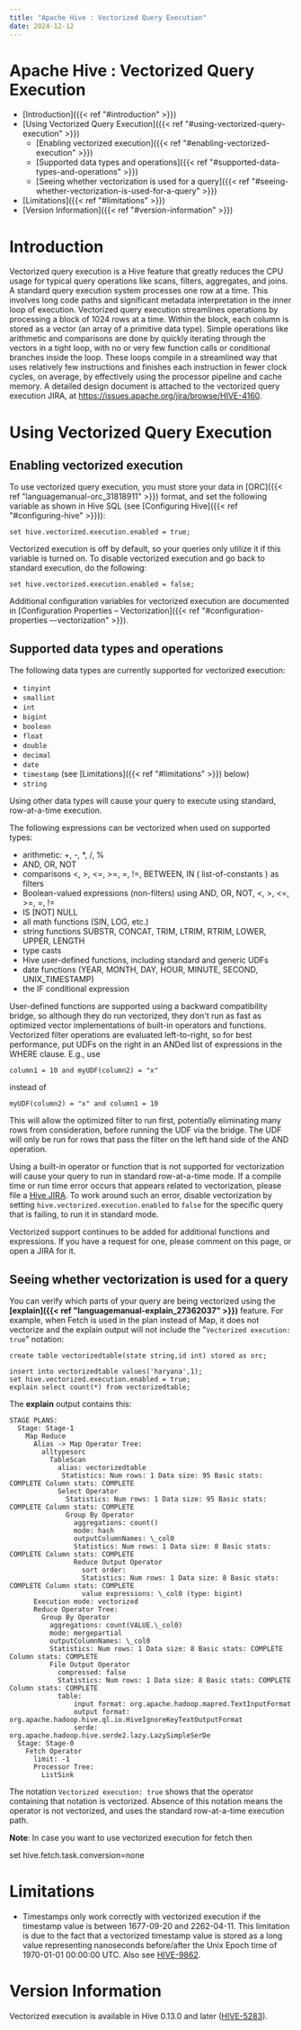 ```yaml
---
title: "Apache Hive : Vectorized Query Execution"
date: 2024-12-12
---
```


# Apache Hive : Vectorized Query Execution

* [Introduction]({{< ref "#introduction" >}})
* [Using Vectorized Query Execution]({{< ref "#using-vectorized-query-execution" >}})
	+ [Enabling vectorized execution]({{< ref "#enabling-vectorized-execution" >}})
	+ [Supported data types and operations]({{< ref "#supported-data-types-and-operations" >}})
	+ [Seeing whether vectorization is used for a query]({{< ref "#seeing-whether-vectorization-is-used-for-a-query" >}})
* [Limitations]({{< ref "#limitations" >}})
* [Version Information]({{< ref "#version-information" >}})

# Introduction

Vectorized query execution is a Hive feature that greatly reduces the CPU usage for typical query operations like scans, filters, aggregates, and joins. A standard query execution system processes one row at a time. This involves long code paths and significant metadata interpretation in the inner loop of execution. Vectorized query execution streamlines operations by processing a block of 1024 rows at a time. Within the block, each column is stored as a vector (an array of a primitive data type). Simple operations like arithmetic and comparisons are done by quickly iterating through the vectors in a tight loop, with no or very few function calls or conditional branches inside the loop. These loops compile in a streamlined way that uses relatively few instructions and finishes each instruction in fewer clock cycles, on average, by effectively using the processor pipeline and cache memory. A detailed design document is attached to the vectorized query execution JIRA, at <https://issues.apache.org/jira/browse/HIVE-4160>.

# Using Vectorized Query Execution

## Enabling vectorized execution

To use vectorized query execution, you must store your data in [ORC]({{< ref "languagemanual-orc_31818911" >}}) format, and set the following variable as shown in Hive SQL (see [Configuring Hive]({{< ref "#configuring-hive" >}})):

`set hive.vectorized.execution.enabled = true;`

Vectorized execution is off by default, so your queries only utilize it if this variable is turned on. To disable vectorized execution and go back to standard execution, do the following:

`set hive.vectorized.execution.enabled = false;`

Additional configuration variables for vectorized execution are documented in [Configuration Properties – Vectorization]({{< ref "#configuration-properties –-vectorization" >}}).

## Supported data types and operations

The following data types are currently supported for vectorized execution:

* `tinyint`
* `smallint`
* `int`
* `bigint`
* `boolean`
* `float`
* `double`
* `decimal`
* `date`
* `timestamp` (see [Limitations]({{< ref "#limitations" >}}) below)
* `string`

Using other data types will cause your query to execute using standard, row-at-a-time execution.

The following expressions can be vectorized when used on supported types:

* arithmetic: +, -, *, /, %
* AND, OR, NOT
* comparisons <, >, <=, >=, =, !=, BETWEEN, IN ( list-of-constants ) as filters
* Boolean-valued expressions (non-filters) using AND, OR, NOT, <, >, <=, >=, =, !=
* IS [NOT] NULL
* all math functions (SIN, LOG, etc.)
* string functions SUBSTR, CONCAT, TRIM, LTRIM, RTRIM, LOWER, UPPER, LENGTH
* type casts
* Hive user-defined functions, including standard and generic UDFs
* date functions (YEAR, MONTH, DAY, HOUR, MINUTE, SECOND, UNIX\_TIMESTAMP)
* the IF conditional expression

User-defined functions are supported using a backward compatibility bridge, so although they do run vectorized, they don't run as fast as optimized vector implementations of built-in operators and functions. Vectorized filter operations are evaluated left-to-right, so for best performance, put UDFs on the right in an ANDed list of expressions in the WHERE clause. E.g., use

`column1 = 10 and myUDF(column2) = "x"`

instead of

`myUDF(column2) = "x" and column1 = 10`

This will allow the optimized filter to run first, potentially eliminating many rows from consideration, before running the UDF via the bridge. The UDF will only be run for rows that pass the filter on the left hand side of the AND operation.

Using a built-in operator or function that is not supported for vectorization will cause your query to run in standard row-at-a-time mode. If a compile time or run time error occurs that appears related to vectorization, please file a [Hive JIRA](https://issues.apache.org/jira/browse/HIVE). To work around such an error, disable vectorization by setting `hive.vectorized.execution.enabled` to `false` for the specific query that is failing, to run it in standard mode.

Vectorized support continues to be added for additional functions and expressions. If you have a request for one, please comment on this page, or open a JIRA for it.

## Seeing whether vectorization is used for a query

You can verify which parts of your query are being vectorized using the **[explain]({{< ref "languagemanual-explain_27362037" >}})** feature. For example, when Fetch is used in the plan instead of Map, it does not vectorize and the explain output will not include the "`Vectorized execution: true`" notation:

```
create table vectorizedtable(state string,id int) stored as orc;

insert into vectorizedtable values('haryana',1);
set hive.vectorized.execution.enabled = true;
explain select count(*) from vectorizedtable;
```

The **explain** output contains this:

```
STAGE PLANS:
  Stage: Stage-1
    Map Reduce
      Alias -> Map Operator Tree:
        alltypesorc
          TableScan
            alias: vectorizedtable
             Statistics: Num rows: 1 Data size: 95 Basic stats: COMPLETE Column stats: COMPLETE
            Select Operator
              Statistics: Num rows: 1 Data size: 95 Basic stats: COMPLETE Column stats: COMPLETE
              Group By Operator
                aggregations: count()
                mode: hash
                outputColumnNames: \_col0
                Statistics: Num rows: 1 Data size: 8 Basic stats: COMPLETE Column stats: COMPLETE
                Reduce Output Operator
                  sort order: 
                  Statistics: Num rows: 1 Data size: 8 Basic stats: COMPLETE Column stats: COMPLETE
                  value expressions: \_col0 (type: bigint)
      Execution mode: vectorized
      Reduce Operator Tree:
        Group By Operator
          aggregations: count(VALUE.\_col0)
          mode: mergepartial
          outputColumnNames: \_col0
          Statistics: Num rows: 1 Data size: 8 Basic stats: COMPLETE Column stats: COMPLETE
          File Output Operator
            compressed: false
            Statistics: Num rows: 1 Data size: 8 Basic stats: COMPLETE Column stats: COMPLETE
            table:
                input format: org.apache.hadoop.mapred.TextInputFormat
                output format: org.apache.hadoop.hive.ql.io.HiveIgnoreKeyTextOutputFormat
                serde: org.apache.hadoop.hive.serde2.lazy.LazySimpleSerDe
  Stage: Stage-0
    Fetch Operator
      limit: -1
      Processor Tree:
        ListSink

```

The notation `Vectorized execution: true` shows that the operator containing that notation is vectorized. Absence of this notation means the operator is not vectorized, and uses the standard row-at-a-time execution path.

**Note**: In case you want to use vectorized execution for fetch then 

set hive.fetch.task.conversion=none

# Limitations

* Timestamps only work correctly with vectorized execution if the timestamp value is between 1677-09-20 and 2262-04-11. This limitation is due to the fact that a vectorized timestamp value is stored as a long value representing nanoseconds before/after the Unix Epoch time of 1970-01-01 00:00:00 UTC. Also see [HIVE-9862](https://issues.apache.org/jira/browse/HIVE-9862).

# Version Information

Vectorized execution is available in Hive 0.13.0 and later ([HIVE-5283](https://issues.apache.org/jira/browse/HIVE-5283)).

 

 

